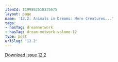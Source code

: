 ```yaml
---
itemId: 1199862618325675
layout: page
name: '12.2: Animals in Dreams: More Creatures...'
tags:
- hasTag: dreamnetwork
- hasTag: dream-network-volume-12
type: post
urlSlug: '12.2'
---
```

<a href="files/pdfs/Volume_12/12.2-Dream-Network_Volume-12_No-2.pdf" download="">Download issue 12.2</a>